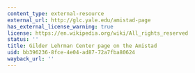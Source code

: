 ```yaml
---
content_type: external-resource
external_url: http://glc.yale.edu/amistad-page
has_external_license_warning: true
license: https://en.wikipedia.org/wiki/All_rights_reserved
status: ''
title: Gilder Lehrman Center page on the Amistad
uid: bb396236-8fce-4e04-ad87-72a7fba80624
wayback_url: ''
---
```

